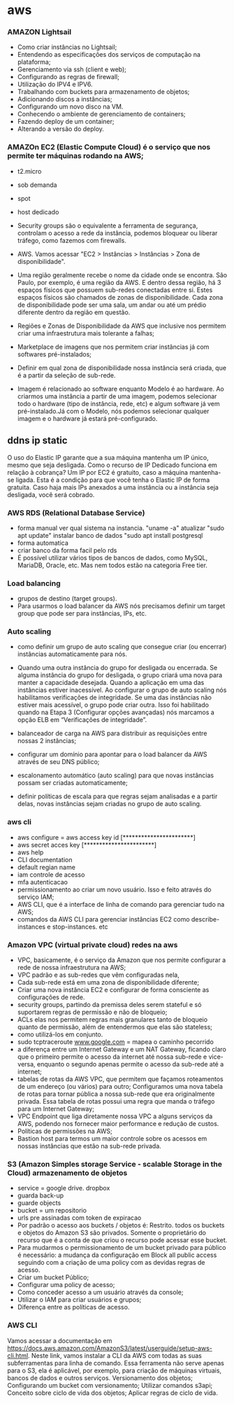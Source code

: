 # aws

### AMAZON Lightsail

- Como criar instâncias no Lightsail;
- Entendendo as especificações dos serviços de computação na plataforma;
- Gerenciamento via ssh (client e web);
- Configurando as regras de firewall;
- Utilização do IPV4 e IPV6.
- Trabalhando com buckets para armazenamento de objetos;
- Adicionando discos a instâncias;
- Configurando um novo disco na VM.
- Conhecendo o ambiente de gerenciamento de containers;
- Fazendo deploy de um container;
- Alterando a versão do deploy.

### AMAZOn EC2 (Elastic Compute Cloud) é o serviço que nos permite ter máquinas rodando na AWS;
- t2.micro
- sob demanda
- spot
- host dedicado
- Security groups são o equivalente a ferramenta de segurança, controlam o acesso a rede da instância, podemos bloquear ou liberar tráfego, como fazemos com firewalls.
- AWS. Vamos acessar "EC2 > Instâncias > Instâncias > Zona de disponibilidade".
- Uma região geralmente recebe o nome da cidade onde se encontra. São Paulo, por exemplo, é uma região da AWS. E dentro dessa região, há 3 espaços físicos que possuem sub-redes conectadas entre si. Estes espaços físicos são chamados de zonas de disponibilidade. Cada zona de disponibilidade pode ser uma sala, um andar ou até um prédio diferente dentro da região em questão.
- Regiões e Zonas de Disponibilidade da AWS que inclusive nos permitem criar uma infraestrutura mais tolerante a falhas;

- Marketplace de imagens que nos permitem criar instâncias já com softwares pré-instalados;
- Definir em qual zona de disponibilidade nossa instância será criada, que é a partir da seleção de sub-rede.

- Imagem é relacionado ao software enquanto Modelo é ao hardware.
Ao criarmos uma instância a partir de uma imagem, podemos selecionar todo o hardware (tipo de instância, rede, etc) e algum software já vem pré-instalado.Já com o Modelo, nós podemos selecionar qualquer imagem e o hardware já estará pré-configurado.

## ddns ip static
O uso do Elastic IP garante que a sua máquina mantenha um IP único, mesmo que seja desligada.
Como o recurso de IP Dedicado funciona em relação à cobrança?
Um IP por EC2 é gratuito, caso a máquina mantenha-se ligada.
Esta é a condição para que você tenha o Elastic IP de forma gratuita. Caso haja mais IPs anexados a uma instância ou a instância seja desligada, você será cobrado.


### AWS RDS (Relational Database Service)
 - forma manual
ver qual sistema na instancia. "uname -a"
atualizar   "sudo apt update"
instalar banco de dados "sudo apt install postgresql
 - forma automatica
 - criar banco da forma facil pelo rds
 - É possível utilizar vários tipos de bancos de dados, como MySQL, MariaDB, Oracle, etc. Mas nem todos estão na categoria Free tier.

###  Load balancing
- grupos de destino (target groups).
- Para usarmos o load balancer da AWS nós precisamos definir um target group que pode ser para instâncias, IPs, etc.

### Auto scaling
- como definir um grupo de auto scaling que consegue criar (ou encerrar) instâncias automaticamente para nós.
- Quando uma outra instância do grupo for desligada ou encerrada.
Se alguma instância do grupo for desligada, o grupo criará uma nova para manter a capacidade desejada.
Quando a aplicação em uma das instâncias estiver inacessível.
Ao configurar o grupo de auto scaling nós habilitamos verificações de integridade. Se uma das instâncias não estiver mais acessível, o grupo pode criar outra. Isso foi habilitado quando na Etapa 3 (Configurar opções avançadas) nós marcamos a opção ELB em “Verificações de integridade”.

- balanceador de carga na AWS para distribuir as requisições entre nossas 2 instâncias;
- configurar um domínio para apontar para o load balancer da AWS através de seu DNS público;
- escalonamento automático (auto scaling) para que novas instâncias possam ser criadas automaticamente;
- definir políticas de escala para que regras sejam analisadas e a partir delas, novas instâncias sejam criadas no grupo de auto scaling.

### aws cli
- aws configure = aws access key id [***********************]
- aws secret acces key [***********************]
- aws help
- CLI documentation
- default regian name
- iam controle de acesso
- mfa autenticacao
- permissionamento ao criar um novo usuário. Isso e feito através do serviço IAM;
- AWS CLI, que é a interface de linha de comando para gerenciar tudo na AWS;
- comandos da AWS CLI para gerenciar instâncias EC2 como describe-instances e stop-instances. etc

### Amazon VPC (virtual private cloud) redes na aws
- VPC, basicamente, é o serviço da Amazon que nos permite configurar a rede de nossa infraestrutura na AWS;
- VPC padrão e as sub-redes que vêm configuradas nela,
- Cada sub-rede está em uma zona de disponibilidade diferente;
- Criar uma nova instância EC2  e configurar de forma consciente as configurações de rede.
- security groups, partindo da premissa deles serem stateful e só suportarem regras de permissão e não de bloqueio;
- ACLs elas nos permitem regras mais granulares tanto de bloqueio quanto de permissão, além de entendermos que elas são stateless;
- como utilizá-los em conjunto.
- sudo tcptraceroute www.google.com = mapea o caminho pecorrido
- a diferença entre um Internet Gateway e um NAT Gateway, ficando claro que o primeiro permite o acesso da internet até nossa sub-rede e vice-versa, enquanto o segundo apenas permite o acesso da sub-rede até a internet;
- tabelas de rotas da AWS VPC, que permitem que façamos roteamentos de um endereço (ou vários) para outro;
Configuramos uma nova tabela de rotas para tornar pública a nossa sub-rede que era originalmente privada. Essa tabela de rotas possui uma regra que manda o tráfego para um Internet Gateway;
- VPC Endpoint que liga diretamente nossa VPC a alguns serviços da AWS, podendo nos fornecer maior performance e redução de custos.
- Políticas de permissões na AWS;
- Bastion host para termos um maior controle sobre os acessos em nossas instâncias que estão na sub-rede privada.

### S3 (Amazon Simples storage Service - scalable Storage in the Cloud) armazenamento de objetos
- service = google drive. dropbox
- guarda back-up
- guarde objects
- bucket = um repositorio
- urls pre assinadas com token de expiracao
- Por padrão o acesso aos buckets / objetos é: Restrito. todos os buckets e objetos do Amazon S3 são privados. Somente o proprietário do recurso que é a conta de que criou o recurso pode acessar esse bucket.
- Para mudarmos o permissionamento de um bucket privado para público é necessário: a mudança da configuração em Block all public access seguindo com a criação de uma policy com as devidas regras de acesso.
- Criar um bucket Público;
- Configurar uma policy de acesso;
- Como conceder acesso a um usuário através da console;
- Utilizar o IAM para criar usuários e grupos;
- Diferença entre as políticas de acesso.

### AWS CLI
Vamos acessar a documentação em https://docs.aws.amazon.com/AmazonS3/latest/userguide/setup-aws-cli.html. Neste link, vamos instalar a CLI da AWS com todas as suas subferramentas para linha de comando. Essa ferramenta não serve apenas para o S3, ela é aplicável, por exemplo, para criação de máquinas virtuais, bancos de dados e outros serviços.
Versionamento dos objetos;
Configurando um bucket com versionamento;
Utilizar comandos s3api;
Conceito sobre ciclo de vida dos objetos;
Aplicar regras de ciclo de vida.